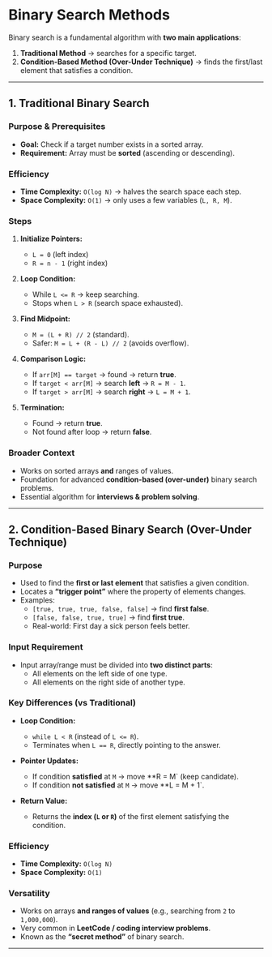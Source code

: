 # Binary Search Methods

Binary search is a fundamental algorithm with **two main applications**:  
1. **Traditional Method** → searches for a specific target.  
2. **Condition-Based Method (Over-Under Technique)** → finds the first/last element that satisfies a condition.  

---

## 1. Traditional Binary Search

### Purpose & Prerequisites
- **Goal:** Check if a target number exists in a sorted array.  
- **Requirement:** Array must be **sorted** (ascending or descending).  

### Efficiency
- **Time Complexity:** `O(log N)` → halves the search space each step.  
- **Space Complexity:** `O(1)` → only uses a few variables (`L, R, M`).  

### Steps
1. **Initialize Pointers:**  
   - `L = 0` (left index)  
   - `R = n - 1` (right index)  

2. **Loop Condition:**  
   - While `L <= R` → keep searching.  
   - Stops when `L > R` (search space exhausted).  

3. **Find Midpoint:**  
   - `M = (L + R) // 2` (standard).  
   - Safer: `M = L + (R - L) // 2` (avoids overflow).  

4. **Comparison Logic:**  
   - If `arr[M] == target` → found → return **true**.  
   - If `target < arr[M]` → search **left** → `R = M - 1`.  
   - If `target > arr[M]` → search **right** → `L = M + 1`.  

5. **Termination:**  
   - Found → return **true**.  
   - Not found after loop → return **false**.  

### Broader Context
- Works on sorted arrays **and** ranges of values.  
- Foundation for advanced **condition-based (over-under)** binary search problems.  
- Essential algorithm for **interviews & problem solving**.  

---

## 2. Condition-Based Binary Search (Over-Under Technique)

### Purpose
- Used to find the **first or last element** that satisfies a given condition.  
- Locates a **“trigger point”** where the property of elements changes.  
- Examples:  
  - `[true, true, true, false, false]` → find **first false**.  
  - `[false, false, true, true]` → find **first true**.  
  - Real-world: First day a sick person feels better.  

### Input Requirement
- Input array/range must be divided into **two distinct parts**:  
  - All elements on the left side of one type.  
  - All elements on the right side of another type.  

### Key Differences (vs Traditional)
- **Loop Condition:**  
  - `while L < R` (instead of `L <= R`).  
  - Terminates when `L == R`, directly pointing to the answer.  

- **Pointer Updates:**  
  - If condition **satisfied** at `M` → move **R = M` (keep candidate).  
  - If condition **not satisfied** at `M` → move **L = M + 1`.  

- **Return Value:**  
  - Returns the **index (`L` or `R`)** of the first element satisfying the condition.  

### Efficiency
- **Time Complexity:** `O(log N)`  
- **Space Complexity:** `O(1)`  

### Versatility
- Works on arrays **and ranges of values** (e.g., searching from `2` to `1,000,000`).  
- Very common in **LeetCode / coding interview problems**.  
- Known as the **“secret method”** of binary search.  

---